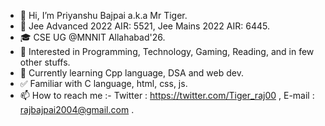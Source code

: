 - 👋 Hi, I’m Priyanshu Bajpai a.k.a Mr Tiger.
- 🎯 Jee Advanced 2022 AIR: 5521, Jee Mains 2022 AIR: 6445.
- 🎓 CSE UG @MNNIT Allahabad'26.
- 👀 Interested in Programming, Technology, Gaming, Reading, and in few other stuffs.
- 🌱 Currently learning Cpp language, DSA and web dev.
- ✅ Familiar with C language, html, css, js.
- 📫 How to reach me :- Twitter : https://twitter.com/Tiger_raj00 , E-mail : rajbajpai2004@gmail.com .

<!---
Tiger-raj/Tiger-raj is a ✨ special ✨ repository because its `README.md` (this file) appears on your GitHub profile.
You can click the Preview link to take a look at your changes.
--->
